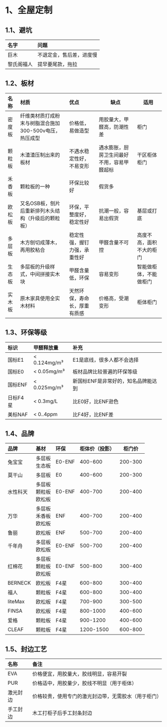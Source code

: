 
# 1、全屋定制

## 1.1、避坑

| 名字    | 问题           |
| :---- | :----------- |
| 巨木    | 不退定金，售后差，进度慢 |
| 黎氏阁福人 | 提早要尾款，拖拉     |


## 1.2、板材

| 名称  | 材质                              | 优点             | 缺点                    | 适用           |
| :-- | :------------------------------ | :------------- | --------------------- | ------------ |
| 密度板 | 纤维类材质打成粉末与树脂混合施加300-500v电压，热压成型 | 价格低，易做造型       | 用胶量大，甲醛高，防潮性差         | 柜门           |
| 颗粒板 | 木渣渣压制出来的板材                      | 不遇水稳定性好，不易变形   | 遇水膨胀，厨房卫生间最好不用，容易甲醛超标 | 干区柜体柜门       |
| 禾香板 | 颗粒板的一种                          | 环保比较好          | 假货多                   |              |
| 欧松板 | 又名OSB板，刨片后重新排列木头结构（升级后的颗粒板）     | 环保，平整度好，稳定性好   | 抗潮一般，容易出假货            | 基层或打底        |
| 多层板 | 木方刨切成薄木，再用胶粘合                   | 稳定性强，握钉力强，承重性好 | 甲醛含量不可控               | 高度不高，面积不大的柜门 |
| 生态板 | 多层板的升级样式，中间拼接实木块                | 甲醛含量低，环保       | 容易变形                  | 智能做柜体，不能做柜门  |
| 实木板 | 原木家具使用全实木材料                     | 天然环保，寿命长，厚重有质感 | 价格高，受潮变形              | 柜体柜门         |

## 1.3、环保等级

| 标识    | 甲醛释放量        | 补充                  |
| :---- | :----------- | :------------------ |
| 国标E1  | < 0.124mg/m³ | E1是底线，很多人都不会选择      |
| 国标E0  | < 0.05mg/m³  | 板材品牌比较普遍的环保等级       |
| 国标ENF | < 0.025mg/m³ | 新国标ENF是非常好的，知名品牌能达到 |
| 日标F4星 | < 0.3mg/L    | 比E0好，比ENF逊色         |
| 美标NAF | < 0..4ppm    | 比F4好，比ENF差          |

## 1.4、品牌

| 品牌      | 基材                | 环保     | 柜体价（投影）   | 柜门价     |
| :------ | :---------------- | :----- | :-------- | ------- |
| 兔宝宝     | 多层板<br>生态板        | E0-ENF | 400-600   | 200-300 |
| 莫干山     | 多层板               | E0     | 400-600   | 200-300 |
| 水性科天    | 多层板<br>颗粒板<br>欧松板 | E0-ENF | 400-700   | 200-400 |
| 万华      | 多层板<br>禾香板<br>欧松板 | ENF    | 400-700   | 200-400 |
| 鲁丽      | 欧松板               | ENF    | 500-700   | 200-400 |
| 千年舟     | 多层板<br>欧松板        | E0-ENF | 500-700   | 200-400 |
| 红棉花     | 多层板<br>颗粒板<br>欧松板 | E0-ENF | 500-800   | 300-400 |
| BERNECK | 欧松板               | F4星    | 600-800   | 300-400 |
| 福人      | 颗粒板               | F4星    | 600-800   | 300-400 |
| liteMax | 欧松板               | F4星    | 700-900   | 300-500 |
| FINSA   | 欧松板               | F4星    | 800-1000  | 400-600 |
| 爱格      | 颗粒板               | F4星    | 900-1200  | 400-600 |
| CLEAF   | 颗粒板               | F4星    | 1200-1500 | 600-800 |

## 1.5、封边工艺

| 名称   | 备注                         |
| :--- | :------------------------- |
| EVA  | 价格便宜，用胶量大，胶线明显，容易开裂        |
| PUR  | 价格适中，用胶量少，胶线不明显（用于柜体）      |
| 激光封边 | 价格较贵，使用专门的激光封边带，无需胶水（用于柜门） |
| 手工封边 | 木工打柜子后手工封条封边               |



